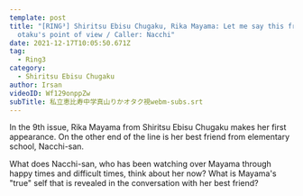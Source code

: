 ```yaml
---
template: post
title: "[RING³] Shiritsu Ebisu Chugaku, Rika Mayama: Let me say this from an
  otaku's point of view / Caller: Nacchi"
date: 2021-12-17T10:05:50.671Z
tag:
  - Ring3
category:
  - Shiritsu Ebisu Chugaku
author: Irsan
videoID: Wf129onppZw
subTitle: 私立恵比寿中学真山りかオタク視webm-subs.srt
---
```

In the 9th issue, Rika Mayama from Shiritsu Ebisu Chugaku makes her first appearance. On the other end of the line is her best friend from elementary school, Nacchi-san.

What does Nacchi-san, who has been watching over Mayama through happy times and difficult times, think about her now? What is Mayama's "true" self that is revealed in the conversation with her best friend?